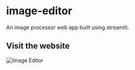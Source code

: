 # image-editor
An image processor web app built using streamlit.
## Visit the website
![Image Editor](https://jerwintuchi-image-editor-imageprocessor-gzafuh.streamlit.app/)
